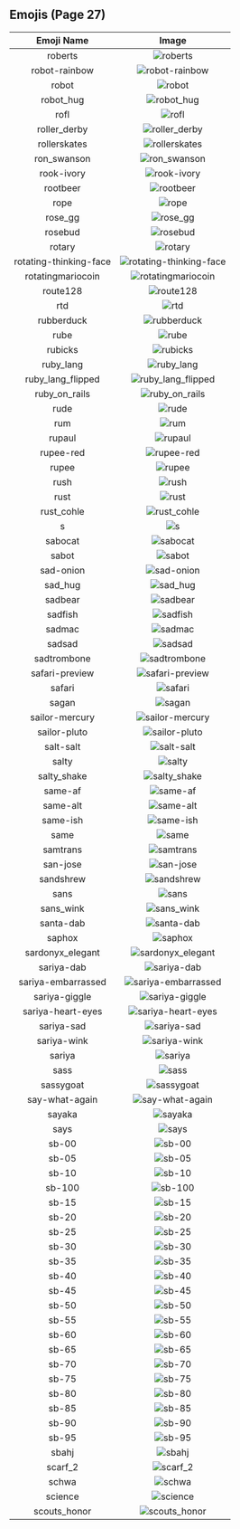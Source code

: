 
  ## Emojis (Page 27)
  |Emoji Name|Image|
  | :-: | :-: |
  |roberts| ![roberts](/emojis/lgbtintech/roberts.png)|
  |robot-rainbow| ![robot-rainbow](/emojis/lgbtintech/robot-rainbow.png)|
  |robot| ![robot](/emojis/lgbtintech/robot.jpg)|
  |robot_hug| ![robot_hug](/emojis/lgbtintech/robot_hug.png)|
  |rofl| ![rofl](/emojis/lgbtintech/rofl.gif)|
  |roller_derby| ![roller_derby](/emojis/lgbtintech/roller_derby.png)|
  |rollerskates| ![rollerskates](/emojis/lgbtintech/rollerskates.png)|
  |ron_swanson| ![ron_swanson](/emojis/lgbtintech/ron_swanson.png)|
  |rook-ivory| ![rook-ivory](/emojis/lgbtintech/rook-ivory.png)|
  |rootbeer| ![rootbeer](/emojis/lgbtintech/rootbeer.jpg)|
  |rope| ![rope](/emojis/lgbtintech/rope.jpg)|
  |rose_gg| ![rose_gg](/emojis/lgbtintech/rose_gg.png)|
  |rosebud| ![rosebud](/emojis/lgbtintech/rosebud.png)|
  |rotary| ![rotary](/emojis/lgbtintech/rotary.gif)|
  |rotating-thinking-face| ![rotating-thinking-face](/emojis/lgbtintech/rotating-thinking-face.gif)|
  |rotatingmariocoin| ![rotatingmariocoin](/emojis/lgbtintech/rotatingmariocoin.gif)|
  |route128| ![route128](/emojis/lgbtintech/route128.png)|
  |rtd| ![rtd](/emojis/lgbtintech/rtd.png)|
  |rubberduck| ![rubberduck](/emojis/lgbtintech/rubberduck.png)|
  |rube| ![rube](/emojis/lgbtintech/rube.png)|
  |rubicks| ![rubicks](/emojis/lgbtintech/rubicks.png)|
  |ruby_lang| ![ruby_lang](/emojis/lgbtintech/ruby_lang.png)|
  |ruby_lang_flipped| ![ruby_lang_flipped](/emojis/lgbtintech/ruby_lang_flipped.png)|
  |ruby_on_rails| ![ruby_on_rails](/emojis/lgbtintech/ruby_on_rails.png)|
  |rude| ![rude](/emojis/lgbtintech/rude.png)|
  |rum| ![rum](/emojis/lgbtintech/rum.png)|
  |rupaul| ![rupaul](/emojis/lgbtintech/rupaul.png)|
  |rupee-red| ![rupee-red](/emojis/lgbtintech/rupee-red.png)|
  |rupee| ![rupee](/emojis/lgbtintech/rupee.png)|
  |rush| ![rush](/emojis/lgbtintech/rush.gif)|
  |rust| ![rust](/emojis/lgbtintech/rust.png)|
  |rust_cohle| ![rust_cohle](/emojis/lgbtintech/rust_cohle.gif)|
  |s| ![s](/emojis/lgbtintech/s.png)|
  |sabocat| ![sabocat](/emojis/lgbtintech/sabocat.png)|
  |sabot| ![sabot](/emojis/lgbtintech/sabot.png)|
  |sad-onion| ![sad-onion](/emojis/lgbtintech/sad-onion.png)|
  |sad_hug| ![sad_hug](/emojis/lgbtintech/sad_hug.png)|
  |sadbear| ![sadbear](/emojis/lgbtintech/sadbear.gif)|
  |sadfish| ![sadfish](/emojis/lgbtintech/sadfish.png)|
  |sadmac| ![sadmac](/emojis/lgbtintech/sadmac.png)|
  |sadsad| ![sadsad](/emojis/lgbtintech/sadsad.gif)|
  |sadtrombone| ![sadtrombone](/emojis/lgbtintech/sadtrombone.png)|
  |safari-preview| ![safari-preview](/emojis/lgbtintech/safari-preview.png)|
  |safari| ![safari](/emojis/lgbtintech/safari.png)|
  |sagan| ![sagan](/emojis/lgbtintech/sagan.png)|
  |sailor-mercury| ![sailor-mercury](/emojis/lgbtintech/sailor-mercury.gif)|
  |sailor-pluto| ![sailor-pluto](/emojis/lgbtintech/sailor-pluto.gif)|
  |salt-salt| ![salt-salt](/emojis/lgbtintech/salt-salt.png)|
  |salty| ![salty](/emojis/lgbtintech/salty.png)|
  |salty_shake| ![salty_shake](/emojis/lgbtintech/salty_shake.gif)|
  |same-af| ![same-af](/emojis/lgbtintech/same-af.png)|
  |same-alt| ![same-alt](/emojis/lgbtintech/same-alt.png)|
  |same-ish| ![same-ish](/emojis/lgbtintech/same-ish.png)|
  |same| ![same](/emojis/lgbtintech/same.png)|
  |samtrans| ![samtrans](/emojis/lgbtintech/samtrans.png)|
  |san-jose| ![san-jose](/emojis/lgbtintech/san-jose.png)|
  |sandshrew| ![sandshrew](/emojis/lgbtintech/sandshrew.png)|
  |sans| ![sans](/emojis/lgbtintech/sans.png)|
  |sans_wink| ![sans_wink](/emojis/lgbtintech/sans_wink.png)|
  |santa-dab| ![santa-dab](/emojis/lgbtintech/santa-dab.gif)|
  |saphox| ![saphox](/emojis/lgbtintech/saphox.png)|
  |sardonyx_elegant| ![sardonyx_elegant](/emojis/lgbtintech/sardonyx_elegant.png)|
  |sariya-dab| ![sariya-dab](/emojis/lgbtintech/sariya-dab.png)|
  |sariya-embarrassed| ![sariya-embarrassed](/emojis/lgbtintech/sariya-embarrassed.png)|
  |sariya-giggle| ![sariya-giggle](/emojis/lgbtintech/sariya-giggle.png)|
  |sariya-heart-eyes| ![sariya-heart-eyes](/emojis/lgbtintech/sariya-heart-eyes.png)|
  |sariya-sad| ![sariya-sad](/emojis/lgbtintech/sariya-sad.png)|
  |sariya-wink| ![sariya-wink](/emojis/lgbtintech/sariya-wink.png)|
  |sariya| ![sariya](/emojis/lgbtintech/sariya.png)|
  |sass| ![sass](/emojis/lgbtintech/sass.png)|
  |sassygoat| ![sassygoat](/emojis/lgbtintech/sassygoat.png)|
  |say-what-again| ![say-what-again](/emojis/lgbtintech/say-what-again.gif)|
  |sayaka| ![sayaka](/emojis/lgbtintech/sayaka.png)|
  |says| ![says](/emojis/lgbtintech/says.gif)|
  |sb-00| ![sb-00](/emojis/lgbtintech/sb-00.png)|
  |sb-05| ![sb-05](/emojis/lgbtintech/sb-05.png)|
  |sb-10| ![sb-10](/emojis/lgbtintech/sb-10.png)|
  |sb-100| ![sb-100](/emojis/lgbtintech/sb-100.png)|
  |sb-15| ![sb-15](/emojis/lgbtintech/sb-15.png)|
  |sb-20| ![sb-20](/emojis/lgbtintech/sb-20.png)|
  |sb-25| ![sb-25](/emojis/lgbtintech/sb-25.png)|
  |sb-30| ![sb-30](/emojis/lgbtintech/sb-30.png)|
  |sb-35| ![sb-35](/emojis/lgbtintech/sb-35.png)|
  |sb-40| ![sb-40](/emojis/lgbtintech/sb-40.png)|
  |sb-45| ![sb-45](/emojis/lgbtintech/sb-45.png)|
  |sb-50| ![sb-50](/emojis/lgbtintech/sb-50.png)|
  |sb-55| ![sb-55](/emojis/lgbtintech/sb-55.png)|
  |sb-60| ![sb-60](/emojis/lgbtintech/sb-60.png)|
  |sb-65| ![sb-65](/emojis/lgbtintech/sb-65.png)|
  |sb-70| ![sb-70](/emojis/lgbtintech/sb-70.png)|
  |sb-75| ![sb-75](/emojis/lgbtintech/sb-75.png)|
  |sb-80| ![sb-80](/emojis/lgbtintech/sb-80.png)|
  |sb-85| ![sb-85](/emojis/lgbtintech/sb-85.png)|
  |sb-90| ![sb-90](/emojis/lgbtintech/sb-90.png)|
  |sb-95| ![sb-95](/emojis/lgbtintech/sb-95.png)|
  |sbahj| ![sbahj](/emojis/lgbtintech/sbahj.jpg)|
  |scarf_2| ![scarf_2](/emojis/lgbtintech/scarf_2.png)|
  |schwa| ![schwa](/emojis/lgbtintech/schwa.png)|
  |science| ![science](/emojis/lgbtintech/science.png)|
  |scouts_honor| ![scouts_honor](/emojis/lgbtintech/scouts_honor.png)|
  